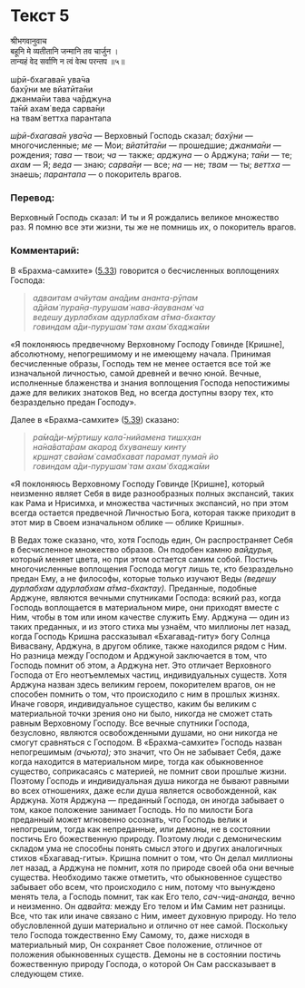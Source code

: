 # Текст 5

श्रीभगवानुवाच  
बहूनि मे व्यतीतानि जन्मानि तव चार्जुन ।  
तान्यहं वेद सर्वाणि न त्वं वेत्थ परन्तप ॥५॥

ш́рӣ-бхагава̄н ува̄ча  
бахӯни ме вйатӣта̄ни  
джанма̄ни тава ча̄рджуна  
та̄нй ахам̇ веда сарва̄н̣и  
на твам̇ веттха парантапа

_ш́рӣ-бхагава̄н ува̄ча_ — Верховный Господь сказал; _бахӯни_ — многочисленные; _ме_ — Мои; _вйатӣта̄ни_ — прошедшие; _джанма̄ни_ — рождения; _тава_ — твои; _ча_ — также; _арджуна_ — о Арджуна; _та̄ни_ — те; _ахам_ — Я; _веда_ — знаю; _сарва̄н̣и_ — все; _на_ — не; _твам_ — ты; _веттха_ — знаешь; _парантапа_ — о покоритель врагов.

### Перевод:

Верховный Господь сказал: И ты и Я рождались великое множество раз. Я помню все эти жизни, ты же не помнишь их, о покоритель врагов.

### Комментарий:

В «Брахма-самхите» ([5.33](#)) говорится о бесчисленных воплощениях Господа:

> _адваитам ачйутам ана̄дим ананта-рӯпам  
> а̄дйам̇ пура̄н̣а-пурушам̇ нава-йауванам̇ ча  
> ведешу дурлабхам адурлабхам а̄тма-бхактау  
> говиндам а̄ди-пурушам̇ там ахам̇ бхаджа̄ми_

«Я поклоняюсь предвечному Верховному Господу Говинде [Кришне], абсолютному, непогрешимому и не имеющему начала. Принимая бесчисленные образы, Господь тем не менее остается все той же изначальной личностью, самой древней и вечно юной. Вечные, исполненные блаженства и знания воплощения Господа непостижимы даже для великих знатоков Вед, но всегда доступны взору тех, кто безраздельно предан Господу».

Далее в «Брахма-самхите» ([5.39](#)) сказано:

> _ра̄ма̄ди-мӯртишу кала̄-нийамена тишх̣хан  
> на̄на̄вата̄рам акарод бхуванешу кинту  
> кр̣шн̣ат̣ свайам̇ самабхават парамат̣ пума̄н йо  
> говиндам а̄ди-пурушам̇ там ахам̇ бхаджа̄ми_

«Я поклоняюсь Верховному Господу Говинде [Кришне], который неизменно являет Себя в виде разнообразных полных экспансий, таких как Рама и Нрисимха, и множества частичных экспансий, но при этом всегда остается предвечной Личностью Бога, которая также приходит в этот мир в Своем изначальном облике — облике Кришны».

В Ведах тоже сказано, что, хотя Господь един, Он распространяет Себя в бесчисленное множество образов. Он подобен камню _вайдурья,_ который меняет цвета, но при этом остается самим собой. Постичь многочисленные воплощения Господа могут лишь те, кто безраздельно предан Ему, а не философы, которые только изучают Веды _(ведешу дурлабхам адурлабхам а̄тма-бхактау)._ Преданные, подобные Арджуне, являются вечными спутниками Господа: всякий раз, когда Господь воплощается в материальном мире, они приходят вместе с Ним, чтобы в том или ином качестве служить Ему. Арджуна — один из таких преданных, и из этого стиха мы узнаём, что миллионы лет назад, когда Господь Кришна рассказывал «Бхагавад-гиту» богу Солнца Вивасвану, Арджуна, в другом облике, также находился рядом с Ним. Но разница между Господом и Арджуной заключается в том, что Господь помнит об этом, а Арджуна нет. Это отличает Верховного Господа от Его неотъемлемых частиц, индивидуальных существ. Хотя Арджуна назван здесь великим героем, покорителем врагов, он не способен помнить о том, что происходило с ним в прошлых жизнях. Иначе говоря, индивидуальное существо, каким бы великим с материальной точки зрения оно ни было, никогда не сможет стать равным Верховному Господу. Все вечные спутники Господа, безусловно, являются освобожденными душами, но они никогда не смогут сравняться с Господом. В «Брахма-самхите» Господь назван непогрешимым _(ачьюта);_ это значит, что Он не забывает Себя, даже когда находится в материальном мире, тогда как обыкновенное существо, соприкасаясь с материей, не помнит свои прошлые жизни. Поэтому Господь и индивидуальная душа никогда не бывают равными во всех отношениях, даже если душа является освобожденной, как Арджуна. Хотя Арджуна — преданный Господа, он иногда забывает о том, какое положение занимает Господь. Но по милости Бога преданный может мгновенно осознать, что Господь велик и непогрешим, тогда как непреданные, или демоны, не в состоянии постичь Его божественную природу. Поэтому люди с демоническим складом ума не способны понять смысл этого и других аналогичных стихов «Бхагавад-гиты». Кришна помнит о том, что Он делал миллионы лет назад, а Арджуна не помнит, хотя по природе своей оба они вечные существа. Необходимо также отметить, что обыкновенное существо забывает обо всем, что происходило с ним, потому что вынуждено менять тела, а Господь помнит, так как Его тело, _сач-чид-ананда,_ вечно и неизменно. Он _адвайта:_ между Его телом и Им Самим нет разницы. Все, что так или иначе связано с Ним, имеет духовную природу. Но тело обусловленной души материально и отлично от нее самой. Поскольку тело Господа тождественно Ему Самому, то, даже нисходя в материальный мир, Он сохраняет Свое положение, отличное от положения обыкновенных существ. Демоны не в состоянии постичь божественную природу Господа, о которой Он Сам рассказывает в следующем стихе.